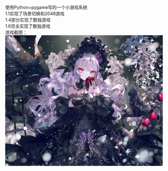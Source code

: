使用Python+pygame写的一个小游戏系统  
1.1实现了场景切换和2048游戏  
1.4部分实现了数独游戏  
1.6完全实现了数独游戏  
游戏截图：
![Image text](/img/bg.jpg)